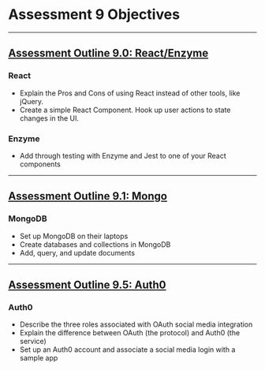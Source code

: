 # Assessment 9 Objectives
__________________

## [Assessment Outline 9.0: React/Enzyme](projects/react-assessment.md)

### React
* Explain the Pros and Cons of using React instead of other tools, like jQuery.
* Create a simple React Component.
Hook up user actions to state changes in the UI.

### Enzyme
* Add through testing with Enzyme and Jest to one of your React components
_______________

## [Assessment Outline 9.1: Mongo](projects/mongo-assessment.md)

### MongoDB
* Set up MongoDB on their laptops
* Create databases and collections in MongoDB
* Add, query, and update documents

_______________

## [Assessment Outline 9.5: Auth0](projects/auth0-assessment.md)

### Auth0
* Describe the three roles associated with OAuth social media integration
* Explain the difference between OAuth (the protocol) and Auth0 (the service)
* Set up an Auth0 account and associate a social media login with a sample app
